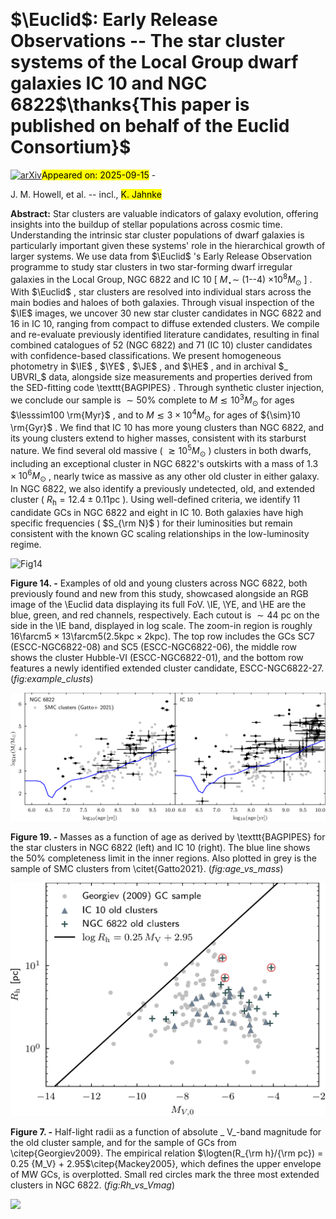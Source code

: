 <div class="macros" style="visibility:hidden;">
$\newcommand{\ensuremath}{}$
$\newcommand{\xspace}{}$
$\newcommand{\object}[1]{\texttt{#1}}$
$\newcommand{\farcs}{{.}''}$
$\newcommand{\farcm}{{.}'}$
$\newcommand{\arcsec}{''}$
$\newcommand{\arcmin}{'}$
$\newcommand{\ion}[2]{#1#2}$
$\newcommand{\textsc}[1]{\textrm{#1}}$
$\newcommand{\hl}[1]{\textrm{#1}}$
$\newcommand{\footnote}[1]{}$
$\newcommand{\orcid}[1]$
$\newcommand{\arraystretch}{1.4}$</div>



<div id="title">

# $\Euclid$: Early Release Observations -- The star cluster systems of the Local Group dwarf galaxies IC 10 and NGC 6822$\thanks{This paper is published on     behalf of the Euclid Consortium}$

</div>
<div id="comments">

[![arXiv](https://img.shields.io/badge/arXiv-2509.10440-b31b1b.svg)](https://arxiv.org/abs/2509.10440)<mark>Appeared on: 2025-09-15</mark> - 

</div>
<div id="authors">

J. M. Howell, et al. -- incl., <mark>K. Jahnke</mark>

</div>
<div id="abstract">

**Abstract:** Star clusters are valuable indicators of galaxy evolution, offering insights into the buildup of stellar populations across cosmic time. Understanding the intrinsic star cluster populations of dwarf galaxies is particularly important given these systems' role in the hierarchical growth of larger systems.  We use data from $\Euclid$ 's Early Release Observation programme to study star clusters in two star-forming dwarf irregular galaxies in the Local Group, NGC 6822 and IC 10 [ $M_{\star}\sim$ (1--4) $\times10^8 M_{\odot}$ ] . With $\Euclid$ , star clusters are resolved into individual stars across the main bodies and haloes of both galaxies. Through visual inspection of the $\IE$ images, we uncover 30 new star cluster candidates in NGC 6822 and 16 in IC 10, ranging from compact to diffuse extended clusters. We compile and re-evaluate previously identified literature candidates, resulting in final combined catalogues of 52 (NGC 6822) and 71 (IC 10) cluster candidates with confidence-based classifications. We present homogeneous photometry in $\IE$ , $\YE$ , $\JE$ , and $\HE$ , and in archival $_ UBVRI_$ data, alongside size measurements and properties derived from the SED-fitting code \texttt{BAGPIPES} . Through synthetic cluster injection, we conclude our sample is ${\sim}50\%$ complete to $M \lesssim 10^3 {M}_{\odot}$ for ages $\lesssim100 \rm{Myr}$ , and to $M \lesssim 3\times10^4 {M}_{\odot}$ for ages of ${\sim}10 \rm{Gyr}$ . We find that IC 10 has more young clusters than NGC 6822, and its young clusters extend to higher masses, consistent with its starburst nature.  We find several old massive ( $\gtrsim10^5 M_{\odot}$ ) clusters in both dwarfs, including an exceptional cluster in NGC 6822's outskirts with a mass of $1.3 \times 10^6 M_{\odot}$ , nearly twice as massive as any other old cluster in either galaxy.  In NGC 6822, we also identify a previously undetected, old, and extended cluster ( $R_{\mathrm{h}} = 12.4 \pm 0.11 \mathrm{pc}$ ). Using well-defined criteria, we identify 11 candidate GCs in NGC 6822 and eight in IC 10.  Both galaxies have high specific frequencies ( $S_{\rm N}$ ) for their luminosities but remain consistent with the known GC scaling relationships in the low-luminosity regime.

</div>

<div id="div_fig1">

<img src="tmp_2509.10440/./full_and_zoom_6822_annotated_high_res_compressed.png" alt="Fig14" width="100%"/>

**Figure 14. -** Examples of old and young clusters across NGC 6822, both previously found and new from this study, showcased alongside an RGB image of the \Euclid data displaying its full FoV. \IE, \YE, and \HE are the blue, green, and red channels, respectively. Each cutout is ${\sim}44$ pc on the side in the \IE band, displayed in log scale. The zoom-in region is roughly $16$\farcm$5 \times 13$\farcm$5$($2.5 \text{kpc} \times 2  \text{kpc}$). The top row includes the GCs SC7 (ESCC-NGC6822-08) and SC5 (ESCC-NGC6822-06), the middle row shows the cluster Hubble-VI (ESCC-NGC6822-01), and the bottom row features a newly identified extended cluster candidate, ESCC-NGC6822-27. (*fig:example_clusts*)

</div>
<div id="div_fig2">

<img src="tmp_2509.10440/./Agevsmass.png" alt="Fig19" width="100%"/>

**Figure 19. -** Masses as a function of age as derived by \texttt{BAGPIPES} for the star clusters in NGC 6822 (left) and IC 10 (right). The blue line shows the 50\% completeness limit in the inner regions. Also plotted in grey is the sample of SMC clusters from \citet{Gatto2021}. (*fig:age_vs_mass*)

</div>
<div id="div_fig3">

<img src="tmp_2509.10440/./Rh_vs_Vmag.png" alt="Fig7" width="100%"/>

**Figure 7. -** Half-light radii as a function of absolute _ V_-band magnitude for the old cluster sample, and for the sample of GCs from \citep{Georgiev2009}. The empirical relation  $\logten(R_{\rm h}/{\rm pc}) = 0.25  {M_V} + 2.95$\citep{Mackey2005}, which defines the upper envelope of MW GCs, is overplotted. Small red circles mark the three most extended clusters in NGC 6822.   (*fig:Rh_vs_Vmag*)

</div><div id="qrcode"><img src=https://api.qrserver.com/v1/create-qr-code/?size=100x100&data="https://arxiv.org/abs/2509.10440"></div>